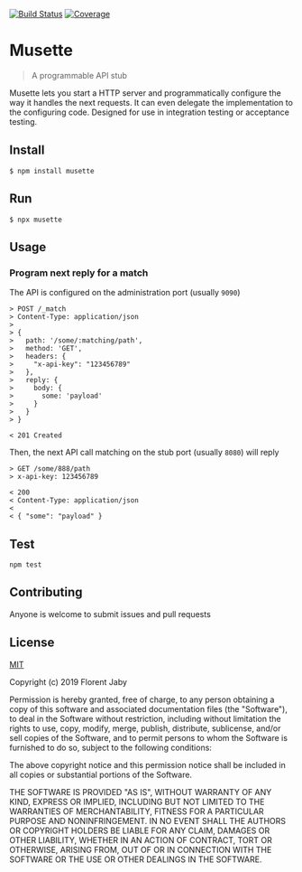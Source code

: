 [![Build Status][travis-image]][travis-url] [![Coverage][coveralls-image]][coveralls-url]

Musette
=======

> A programmable API stub

Musette lets you start a HTTP server and programmatically configure the way
it handles the next requests.
It can even delegate the implementation to the configuring code.
Designed for use in integration testing or acceptance testing.

Install
-------

    $ npm install musette

Run
---

    $ npx musette

Usage
-----

### Program next reply for a match

The API is configured on the administration port (usually `9090`)

```
> POST /_match
> Content-Type: application/json
>
> {
>   path: '/some/:matching/path',
>   method: 'GET',
>   headers: {
>     "x-api-key": "123456789"
>   },
>   reply: {
>     body: {
>       some: 'payload'
>     }
>   }
> }

< 201 Created
```

Then, the next API call matching on the stub port (usually `8080`) will reply

```
> GET /some/888/path
> x-api-key: 123456789

< 200
< Content-Type: application/json
<
< { "some": "payload" }
```

Test
----

    npm test


Contributing
------------

Anyone is welcome to submit issues and pull requests


License
-------

[MIT](http://opensource.org/licenses/MIT)

Copyright (c) 2019 Florent Jaby

Permission is hereby granted, free of charge, to any person obtaining a copy of this software and associated documentation files (the "Software"), to deal in the Software without restriction, including without limitation the rights to use, copy, modify, merge, publish, distribute, sublicense, and/or sell copies of the Software, and to permit persons to whom the Software is furnished to do so, subject to the following conditions:

The above copyright notice and this permission notice shall be included in all copies or substantial portions of the Software.

THE SOFTWARE IS PROVIDED "AS IS", WITHOUT WARRANTY OF ANY KIND, EXPRESS OR IMPLIED, INCLUDING BUT NOT LIMITED TO THE WARRANTIES OF MERCHANTABILITY, FITNESS FOR A PARTICULAR PURPOSE AND NONINFRINGEMENT. IN NO EVENT SHALL THE AUTHORS OR COPYRIGHT HOLDERS BE LIABLE FOR ANY CLAIM, DAMAGES OR OTHER LIABILITY, WHETHER IN AN ACTION OF CONTRACT, TORT OR OTHERWISE, ARISING FROM, OUT OF OR IN CONNECTION WITH THE SOFTWARE OR THE USE OR OTHER DEALINGS IN THE SOFTWARE.


[travis-image]: http://img.shields.io/travis/Floby/node-musette/master.svg?style=flat
[travis-url]: https://travis-ci.org/Floby/node-musette
[coveralls-image]: http://img.shields.io/coveralls/Floby/node-musette/master.svg?style=flat
[coveralls-url]: https://coveralls.io/r/Floby/node-musette

